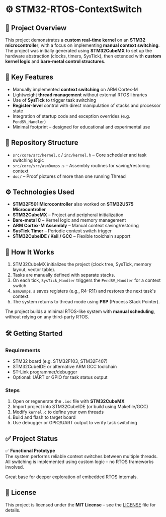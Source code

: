 # ⚙️ STM32-RTOS-ContextSwitch

## 📖 Project Overview

This project demonstrates a **custom real-time kernel** on an **STM32 microcontroller**, with a focus on implementing **manual context switching**.  
The project was initially generated using **STM32CubeMX** to set up the hardware abstraction (clocks, timers, SysTick), then extended with **custom kernel logic** and **bare-metal control structures**.

## 🧠 Key Features

- Manually implemented **context switching** on ARM Cortex-M  
- Lightweight **thread management** without external RTOS libraries  
- Use of **SysTick** to trigger task switching  
- **Register-level** control with direct manipulation of stacks and processor state  
- Integration of startup code and exception overrides (e.g. `PendSV_Handler`)  
- Minimal footprint – designed for educational and experimental use


## 📂 Repository Structure

- `src/core/src/kernel.c` / `inc/kernel.h` – Core scheduler and task switching logic  
- `src/core/src/asmDumps.s` – Assembly routines for saving/restoring context  
- `doc/` – Proof pictures of more than one running Thread


## ⚙️ Technologies Used

- **STM32F501 Microcontroller**  also worked on **STM32U575 Microcontroller**
- **STM32CubeMX** – Project and peripheral initialization  
- **Bare-metal C** – Kernel logic and memory management  
- **ARM Cortex-M Assembly** – Manual context saving/restoring  
- **SysTick Timer** – Periodic context switch trigger  
- **STM32CubeIDE / Keil / GCC** – Flexible toolchain support


## 🚀 How It Works

1. STM32CubeMX initializes the project (clock tree, SysTick, memory layout, vector table).  
2. Tasks are manually defined with separate stacks.  
3. On each tick, `SysTick_Handler` triggers the `PendSV_Handler` for a context switch.  
4. `asmDumps.s` saves registers (e.g., R4–R11) and restores the next task's context.  
5. The system returns to thread mode using **PSP** (Process Stack Pointer).

The project builds a minimal RTOS-like system with **manual scheduling**, without relying on any third-party RTOS.


## 🛠️ Getting Started

### Requirements

- STM32 board (e.g. STM32F103, STM32F407)  
- STM32CubeIDE or alternative ARM GCC toolchain  
- ST-Link programmer/debugger  
- Optional: UART or GPIO for task status output

### Steps

1. Open or regenerate the `.ioc` file with **STM32CubeMX**  
2. Import project into STM32CubeIDE (or build using Makefile/GCC)  
3. Modify `kernel.c` to define your own threads  
4. Build and flash to target board  
5. Use debugger or GPIO/UART output to verify task switching

## ✅ Project Status

✅ **Functional Prototype**  
The system performs reliable context switches between multiple threads.  
All switching is implemented using custom logic – no RTOS frameworks involved.

Great base for deeper exploration of embedded RTOS internals.

## 📄 License

This project is licensed under the **MIT License** – see the [LICENSE](./LICENSE) file for details.
